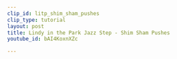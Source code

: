 ```yaml
---
clip_id: litp_shim_sham_pushes
clip_type: tutorial
layout: post
title: Lindy in the Park Jazz Step - Shim Sham Pushes
youtube_id: bAI4KoxnXZc

---
```


